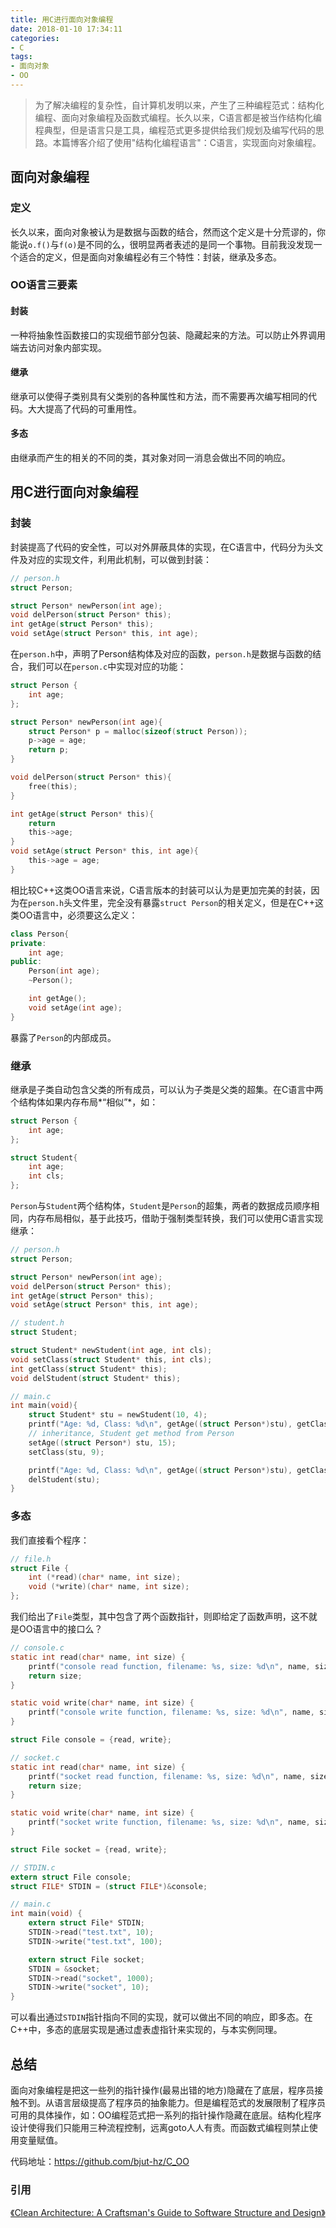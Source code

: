 ```yaml
---
title: 用C进行面向对象编程
date: 2018-01-10 17:34:11
categories:
- C
tags:
- 面向对象
- OO
---
```


> 为了解决编程的复杂性，自计算机发明以来，产生了三种编程范式：结构化编程、面向对象编程及函数式编程。长久以来，C语言都是被当作结构化编程典型，但是语言只是工具，编程范式更多提供给我们规划及编写代码的思路。本篇博客介绍了使用"结构化编程语言"：C语言，实现面向对象编程。

<!-- more -->

## 面向对象编程

### 定义

长久以来，面向对象被认为是数据与函数的结合，然而这个定义是十分荒谬的，你能说`o.f()`与`f(o)`是不同的么，很明显两者表述的是同一个事物。目前我没发现一个适合的定义，但是面向对象编程必有三个特性：封装，继承及多态。

### OO语言三要素

#### 封装

一种将抽象性函数接口的实现细节部分包装、隐藏起来的方法。可以防止外界调用端去访问对象内部实现。

#### 继承

继承可以使得子类别具有父类别的各种属性和方法，而不需要再次编写相同的代码。大大提高了代码的可重用性。

#### 多态

由继承而产生的相关的不同的类，其对象对同一消息会做出不同的响应。

## 用C进行面向对象编程

### 封装

封装提高了代码的安全性，可以对外屏蔽具体的实现，在C语言中，代码分为头文件及对应的实现文件，利用此机制，可以做到封装：

``` C
// person.h
struct Person;

struct Person* newPerson(int age);
void delPerson(struct Person* this);
int getAge(struct Person* this);
void setAge(struct Person* this, int age);
```
在`person.h`中，声明了Person结构体及对应的函数，`person.h`是数据与函数的结合，我们可以在`person.c`中实现对应的功能：

```C
struct Person {
	int age;
};

struct Person* newPerson(int age){
	struct Person* p = malloc(sizeof(struct Person));
	p->age = age;
	return p;
}

void delPerson(struct Person* this){
	free(this);
}

int getAge(struct Person* this){
	return 
	this->age;
}
void setAge(struct Person* this, int age){
	this->age = age;
}
```

相比较C++这类OO语言来说，C语言版本的封装可以认为是更加完美的封装，因为在`person.h`头文件里，完全没有暴露`struct Person`的相关定义，但是在C++这类OO语言中，必须要这么定义：

``` C++
class Person{
private:
	int age;
public:
	Person(int age);
	~Person();

	int getAge();
	void setAge(int age);
}
```
暴露了`Person`的内部成员。

### 继承

继承是子类自动包含父类的所有成员，可以认为子类是父类的超集。在C语言中两个结构体如果内存布局*“相似”*，如：

``` C
struct Person {
	int age;
};

struct Student{
	int age;
	int cls;
};
```
`Person`与`Student`两个结构体，`Student`是`Person`的超集，两者的数据成员顺序相同，内存布局相似，基于此技巧，借助于强制类型转换，我们可以使用C语言实现继承：

``` C
// person.h
struct Person;

struct Person* newPerson(int age);
void delPerson(struct Person* this);
int getAge(struct Person* this);
void setAge(struct Person* this, int age);

// student.h
struct Student;

struct Student* newStudent(int age, int cls);
void setClass(struct Student* this, int cls);
int getClass(struct Student* this);
void delStudent(struct Student* this);

// main.c
int main(void){
	struct Student* stu = newStudent(10, 4);
	printf("Age: %d, Class: %d\n", getAge((struct Person*)stu), getClass(stu));
	// inheritance, Student get method from Person
	setAge((struct Person*) stu, 15);
	setClass(stu, 9);

	printf("Age: %d, Class: %d\n", getAge((struct Person*)stu), getClass(stu));
	delStudent(stu);
}
```

### 多态

我们直接看个程序：

``` C
// file.h
struct File {
	int (*read)(char* name, int size);
	void (*write)(char* name, int size);
};
```
我们给出了`File`类型，其中包含了两个函数指针，则即给定了函数声明，这不就是OO语言中的接口么？

``` C
// console.c
static int read(char* name, int size) {
	printf("console read function, filename: %s, size: %d\n", name, size);
	return size;
}

static void write(char* name, int size) {
	printf("console write function, filename: %s, size: %d\n", name, size);
}

struct File console = {read, write};

// socket.c
static int read(char* name, int size) {
	printf("socket read function, filename: %s, size: %d\n", name, size);
	return size;
}

static void write(char* name, int size) {
	printf("socket write function, filename: %s, size: %d\n", name, size);
}

struct File socket = {read, write};

// STDIN.c
extern struct File console;
struct FILE* STDIN = (struct FILE*)&console;

// main.c
int main(void) {
	extern struct File* STDIN;
	STDIN->read("test.txt", 10);
	STDIN->write("test.txt", 100);

	extern struct File socket;
	STDIN = &socket;
	STDIN->read("socket", 1000);
	STDIN->write("socket", 10);
}
```
可以看出通过`STDIN`指针指向不同的实现，就可以做出不同的响应，即多态。在C++中，多态的底层实现是通过虚表虚指针来实现的，与本实例同理。


## 总结

面向对象编程是把这一些列的指针操作(最易出错的地方)隐藏在了底层，程序员接触不到。从语言层级提高了程序员的抽象能力。但是编程范式的发展限制了程序员可用的具体操作，如：OO编程范式把一系列的指针操作隐藏在底层。结构化程序设计使得我们只能用三种流程控制，远离goto人人有责。而函数式编程则禁止使用变量赋值。

代码地址：https://github.com/bjut-hz/C_OO

### 引用

[《Clean Architecture: A Craftsman's Guide to Software Structure and Design》](https://github.com/bjut-hz/E-Books#software-engineering)